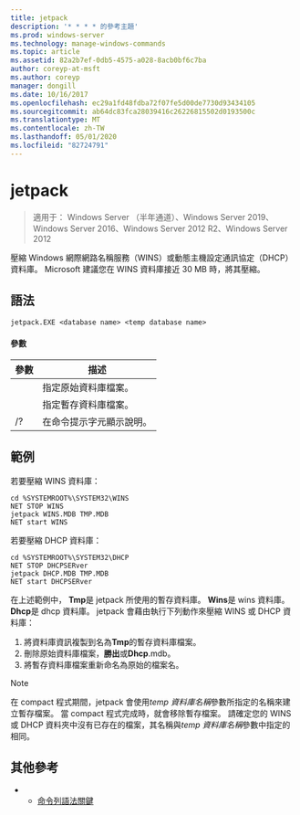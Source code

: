 ```yaml
---
title: jetpack
description: '* * * * 的參考主題'
ms.prod: windows-server
ms.technology: manage-windows-commands
ms.topic: article
ms.assetid: 82a2b7ef-0db5-4575-a028-8acb0bf6c7ba
author: coreyp-at-msft
ms.author: coreyp
manager: dongill
ms.date: 10/16/2017
ms.openlocfilehash: ec29a1fd48fdba72f07fe5d00de7730d93434105
ms.sourcegitcommit: ab64dc83fca28039416c26226815502d0193500c
ms.translationtype: MT
ms.contentlocale: zh-TW
ms.lasthandoff: 05/01/2020
ms.locfileid: "82724791"
---
```

# <a name="jetpack"></a>jetpack

> 適用于： Windows Server （半年通道）、Windows Server 2019、Windows Server 2016、Windows Server 2012 R2、Windows Server 2012

壓縮 Windows 網際網路名稱服務（WINS）或動態主機設定通訊協定（DHCP）資料庫。 Microsoft 建議您在 WINS 資料庫接近 30 MB 時，將其壓縮。 

## <a name="syntax"></a>語法
```
jetpack.EXE <database name> <temp database name>
```

#### <a name="parameters"></a>參數
|參數|描述|
|-------|--------|
|<database name>|指定原始資料庫檔案。|
|<temp database name>|指定暫存資料庫檔案。|
|/?|在命令提示字元顯示說明。|

## <a name="examples"></a>範例
若要壓縮 WINS 資料庫：
```
cd %SYSTEMROOT%\SYSTEM32\WINS
NET STOP WINS
jetpack WINS.MDB TMP.MDB
NET start WINS
```
若要壓縮 DHCP 資料庫：
```
cd %SYSTEMROOT%\SYSTEM32\DHCP
NET STOP DHCPSERver
jetpack DHCP.MDB TMP.MDB
NET start DHCPSERver
```
在上述範例中， **Tmp**是 jetpack 所使用的暫存資料庫。 **Wins**是 wins 資料庫。 **Dhcp**是 dhcp 資料庫。
jetpack 會藉由執行下列動作來壓縮 WINS 或 DHCP 資料庫：
1.  將資料庫資訊複製到名為**Tmp**的暫存資料庫檔案。
2.  刪除原始資料庫檔案，**勝出**或**Dhcp**.mdb。
3.  將暫存資料庫檔案重新命名為原始的檔案名。

> [!NOTE]
> 在 compact 程式期間，jetpack 會使用*temp 資料庫名稱*參數所指定的名稱來建立暫存檔案。 當 compact 程式完成時，就會移除暫存檔案。 請確定您的 WINS 或 DHCP 資料夾中沒有已存在的檔案，其名稱與*temp 資料庫名稱*參數中指定的相同。

## <a name="additional-references"></a>其他參考
-   - [命令列語法關鍵](command-line-syntax-key.md)
